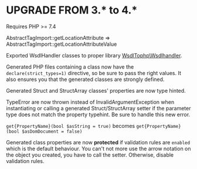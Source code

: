 # UPGRADE FROM 3.* to 4.*

Requires PHP >= 7.4

AbstractTagImport::getLocationAttribute => AbstractTagImport::getLocationAttributeValue

Exported WsdlHandler classes to proper library [WsdlTophp\Wsdlhandler](https://github.com/WsdlToPhp/Wsdlhandler).

Generated PHP files containing a class now have the `declare(strict_types=1)` directive, so be sure to pass the right values. It also ensures you that the generated classes are strongly defined.

Generated Struct and StructArray classes' properties are now type hinted.

TypeError are now thrown instead of InvalidArgumentException when instantiating or calling a generated Struct/StructArray setter if the parameter type does not match the property typehint. Be sure to handle this new error.

`get{PropertyName}(bool $asString = true)` becomes `get{PropertyName}(bool $asDomDocument = false)`

Generated class properties are now **protected** if validation rules are `enabled` which is the default behaviour. You can't not more use the arrow notation on the object you created, you have to call the setter. Otherwise, disable validation rules.
